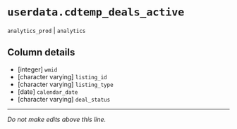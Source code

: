 # `userdata.cdtemp_deals_active`
`analytics_prod` | `analytics`

## Column details
* [integer]   `wmid`
* [character varying] `listing_id`
* [character varying] `listing_type`
* [date]      `calendar_date`
* [character varying] `deal_status`

-------------------------------------------------------------------------------
*Do not make edits above this line.*

